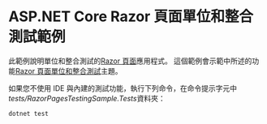 # <a name="aspnet-core-razor-pages-unit-and-integration-testing-sample"></a>ASP.NET Core Razor 頁面單位和整合測試範例

此範例說明單位和整合測試的[Razor 頁面](https://docs.microsoft.com/aspnet/core/mvc/razor-pages)應用程式。 這個範例會示範中所述的功能[Razor 頁面單位和整合測試](https://docs.microsoft.com/en-us/aspnet/core/testing/razor-pages-testing)主題。

如果您不使用 IDE 與內建的測試功能，執行下列命令，在命令提示字元中*tests/RazorPagesTestingSample.Tests*資料夾：

```console
dotnet test
```
